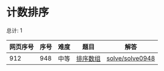 # 计数排序

<!--- table -->

总计: 1

| 网页序号 | 序号 | 难度 | 题目                                                        | 解答                                  |
| -------- | ---- | ---- | ----------------------------------------------------------- | ------------------------------------- |
| 912      | 948  | 中等 | [排序数组](https://leetcode-cn.com/problems/sort-an-array/) | [solve/solve0948](../solve/solve0948) |
